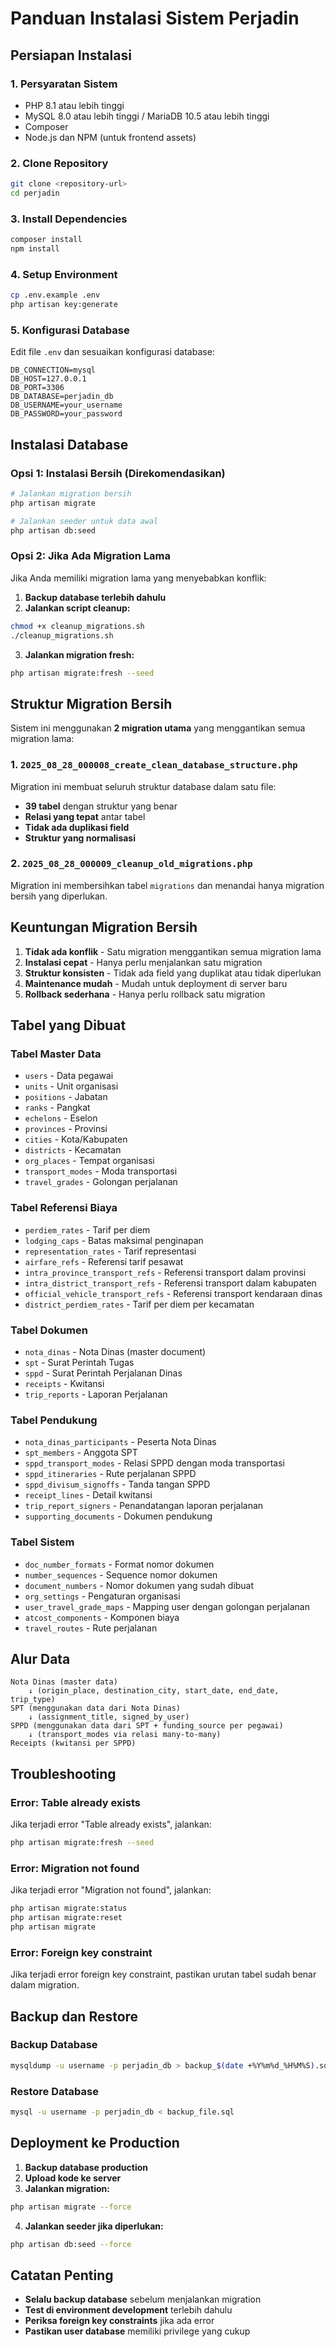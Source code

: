 # Panduan Instalasi Sistem Perjadin

## Persiapan Instalasi

### 1. Persyaratan Sistem
- PHP 8.1 atau lebih tinggi
- MySQL 8.0 atau lebih tinggi / MariaDB 10.5 atau lebih tinggi
- Composer
- Node.js dan NPM (untuk frontend assets)

### 2. Clone Repository
```bash
git clone <repository-url>
cd perjadin
```

### 3. Install Dependencies
```bash
composer install
npm install
```

### 4. Setup Environment
```bash
cp .env.example .env
php artisan key:generate
```

### 5. Konfigurasi Database
Edit file `.env` dan sesuaikan konfigurasi database:
```env
DB_CONNECTION=mysql
DB_HOST=127.0.0.1
DB_PORT=3306
DB_DATABASE=perjadin_db
DB_USERNAME=your_username
DB_PASSWORD=your_password
```

## Instalasi Database

### Opsi 1: Instalasi Bersih (Direkomendasikan)
```bash
# Jalankan migration bersih
php artisan migrate

# Jalankan seeder untuk data awal
php artisan db:seed
```

### Opsi 2: Jika Ada Migration Lama
Jika Anda memiliki migration lama yang menyebabkan konflik:

1. **Backup database terlebih dahulu**
2. **Jalankan script cleanup:**
```bash
chmod +x cleanup_migrations.sh
./cleanup_migrations.sh
```

3. **Jalankan migration fresh:**
```bash
php artisan migrate:fresh --seed
```

## Struktur Migration Bersih

Sistem ini menggunakan **2 migration utama** yang menggantikan semua migration lama:

### 1. `2025_08_28_000008_create_clean_database_structure.php`
Migration ini membuat seluruh struktur database dalam satu file:
- **39 tabel** dengan struktur yang benar
- **Relasi yang tepat** antar tabel
- **Tidak ada duplikasi field**
- **Struktur yang normalisasi**

### 2. `2025_08_28_000009_cleanup_old_migrations.php`
Migration ini membersihkan tabel `migrations` dan menandai hanya migration bersih yang diperlukan.

## Keuntungan Migration Bersih

1. **Tidak ada konflik** - Satu migration menggantikan semua migration lama
2. **Instalasi cepat** - Hanya perlu menjalankan satu migration
3. **Struktur konsisten** - Tidak ada field yang duplikat atau tidak diperlukan
4. **Maintenance mudah** - Mudah untuk deployment di server baru
5. **Rollback sederhana** - Hanya perlu rollback satu migration

## Tabel yang Dibuat

### Tabel Master Data
- `users` - Data pegawai
- `units` - Unit organisasi
- `positions` - Jabatan
- `ranks` - Pangkat
- `echelons` - Eselon
- `provinces` - Provinsi
- `cities` - Kota/Kabupaten
- `districts` - Kecamatan
- `org_places` - Tempat organisasi
- `transport_modes` - Moda transportasi
- `travel_grades` - Golongan perjalanan

### Tabel Referensi Biaya
- `perdiem_rates` - Tarif per diem
- `lodging_caps` - Batas maksimal penginapan
- `representation_rates` - Tarif representasi
- `airfare_refs` - Referensi tarif pesawat
- `intra_province_transport_refs` - Referensi transport dalam provinsi
- `intra_district_transport_refs` - Referensi transport dalam kabupaten
- `official_vehicle_transport_refs` - Referensi transport kendaraan dinas
- `district_perdiem_rates` - Tarif per diem per kecamatan

### Tabel Dokumen
- `nota_dinas` - Nota Dinas (master document)
- `spt` - Surat Perintah Tugas
- `sppd` - Surat Perintah Perjalanan Dinas
- `receipts` - Kwitansi
- `trip_reports` - Laporan Perjalanan

### Tabel Pendukung
- `nota_dinas_participants` - Peserta Nota Dinas
- `spt_members` - Anggota SPT
- `sppd_transport_modes` - Relasi SPPD dengan moda transportasi
- `sppd_itineraries` - Rute perjalanan SPPD
- `sppd_divisum_signoffs` - Tanda tangan SPPD
- `receipt_lines` - Detail kwitansi
- `trip_report_signers` - Penandatangan laporan perjalanan
- `supporting_documents` - Dokumen pendukung

### Tabel Sistem
- `doc_number_formats` - Format nomor dokumen
- `number_sequences` - Sequence nomor dokumen
- `document_numbers` - Nomor dokumen yang sudah dibuat
- `org_settings` - Pengaturan organisasi
- `user_travel_grade_maps` - Mapping user dengan golongan perjalanan
- `atcost_components` - Komponen biaya
- `travel_routes` - Rute perjalanan

## Alur Data

```
Nota Dinas (master data)
    ↓ (origin_place, destination_city, start_date, end_date, trip_type)
SPT (menggunakan data dari Nota Dinas)
    ↓ (assignment_title, signed_by_user)
SPPD (menggunakan data dari SPT + funding_source per pegawai)
    ↓ (transport_modes via relasi many-to-many)
Receipts (kwitansi per SPPD)
```

## Troubleshooting

### Error: Table already exists
Jika terjadi error "Table already exists", jalankan:
```bash
php artisan migrate:fresh --seed
```

### Error: Migration not found
Jika terjadi error "Migration not found", jalankan:
```bash
php artisan migrate:status
php artisan migrate:reset
php artisan migrate
```

### Error: Foreign key constraint
Jika terjadi error foreign key constraint, pastikan urutan tabel sudah benar dalam migration.

## Backup dan Restore

### Backup Database
```bash
mysqldump -u username -p perjadin_db > backup_$(date +%Y%m%d_%H%M%S).sql
```

### Restore Database
```bash
mysql -u username -p perjadin_db < backup_file.sql
```

## Deployment ke Production

1. **Backup database production**
2. **Upload kode ke server**
3. **Jalankan migration:**
```bash
php artisan migrate --force
```
4. **Jalankan seeder jika diperlukan:**
```bash
php artisan db:seed --force
```

## Catatan Penting

- **Selalu backup database** sebelum menjalankan migration
- **Test di environment development** terlebih dahulu
- **Periksa foreign key constraints** jika ada error
- **Pastikan user database** memiliki privilege yang cukup
